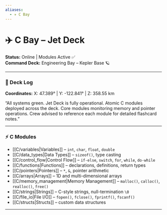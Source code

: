 ```yaml
---
aliases:
  - ✈️ C Bay
---
```


# ✈️ C Bay – Jet Deck

**Status:** Online | Modules Active ✅  
**Command Deck:** Engineering Bay – Kepler Base 🪐 

---

### 📝 Deck Log
**Coordinates:** X: 47.389° | Y: -122.841° | Z: 358.55 km  

“All systems green. Jet Deck is fully operational. Atomic C modules deployed across the deck. Core modules monitoring memory and pointer operations. Crew advised to reference each module for detailed flashcard notes.”  

---

### ⚡ C Modules

- [[C/variables|Variables]] – `int`, `char`, `float`, `double`  
- [[C/data_types|Data Types]] – `sizeof()`, type casting  
- [[C/control_flow|Control Flow]] – `if-else`, `switch`, `for`, `while`, `do-while`  
- [[C/functions|Functions]] – declarations, definitions, return types  
- [[C/pointers|Pointers]] – `*`, `&`, pointer arithmetic  
- [[C/arrays|Arrays]] – 1D and multi-dimensional arrays  
- [[C/memory_management|Memory Management]] – `malloc()`, `calloc()`, `realloc()`, `free()`  
- [[C/strings|Strings]] – C-style strings, null-termination `\0`  
- [[C/file_io|File I/O]] – `fopen()`, `fclose()`, `fprintf()`, `fscanf()`  
- [[C/structs|Structs]] – custom data structures  

---
